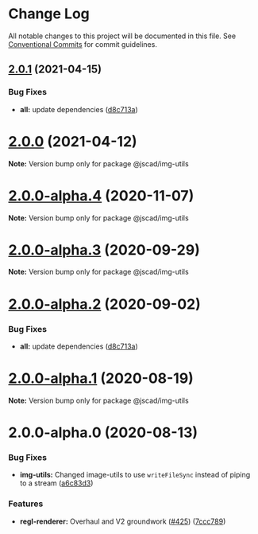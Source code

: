 # Change Log

All notable changes to this project will be documented in this file.
See [Conventional Commits](https://conventionalcommits.org) for commit guidelines.

## [2.0.1](https://github.com/jscad/OpenJSCAD.org/compare/@jscad/img-utils@2.0.0-alpha.0...@jscad/img-utils@2.0.1) (2021-04-15)


### Bug Fixes

* **all:** update dependencies ([d8c713a](https://github.com/jscad/OpenJSCAD.org/commit/d8c713a933b97a6d179ed3d3e923e188e334f99e))





# [2.0.0](https://github.com/jscad/OpenJSCAD.org/compare/@jscad/img-utils@2.0.0-alpha.4...@jscad/img-utils@2.0.0) (2021-04-12)

**Note:** Version bump only for package @jscad/img-utils





# [2.0.0-alpha.4](https://github.com/jscad/OpenJSCAD.org/compare/@jscad/img-utils@2.0.0-alpha.3...@jscad/img-utils@2.0.0-alpha.4) (2020-11-07)

**Note:** Version bump only for package @jscad/img-utils





# [2.0.0-alpha.3](https://github.com/jscad/OpenJSCAD.org/compare/@jscad/img-utils@2.0.0-alpha.2...@jscad/img-utils@2.0.0-alpha.3) (2020-09-29)

**Note:** Version bump only for package @jscad/img-utils





# [2.0.0-alpha.2](https://github.com/jscad/OpenJSCAD.org/compare/@jscad/img-utils@2.0.0-alpha.1...@jscad/img-utils@2.0.0-alpha.2) (2020-09-02)


### Bug Fixes

* **all:** update dependencies ([d8c713a](https://github.com/jscad/OpenJSCAD.org/commit/d8c713a933b97a6d179ed3d3e923e188e334f99e))





# [2.0.0-alpha.1](https://github.com/jscad/OpenJSCAD.org/compare/@jscad/img-utils@2.0.0-alpha.0...@jscad/img-utils@2.0.0-alpha.1) (2020-08-19)

**Note:** Version bump only for package @jscad/img-utils





# 2.0.0-alpha.0 (2020-08-13)


### Bug Fixes

* **img-utils:** Changed image-utils to use `writeFileSync` instead of piping to a stream ([a6c83d3](https://github.com/jscad/OpenJSCAD.org/commit/a6c83d345490cdfef9802c295ae01c48f54f2517))


### Features

* **regl-renderer:** Overhaul and V2 groundwork ([#425](https://github.com/jscad/OpenJSCAD.org/issues/425)) ([7ccc789](https://github.com/jscad/OpenJSCAD.org/commit/7ccc7898ddf98f0cf9425a67a8ffdf79ebb82b2a))
